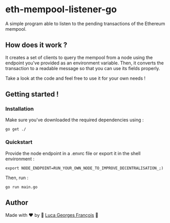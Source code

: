 # eth-mempool-listener-go
A simple program able to listen to the pending transactions of the Ethereum mempool.

## How does it work ?

It creates a set of clients to query the mempool from a node using the endpoint you've provided as an environment 
variable.
Then, it converts the transaction to a readable message so that you can use its fields properly.

Take a look at the code and feel free to use it for your own needs !

## Getting started !

### Installation

Make sure you've downloaded the required dependencies using :
```shell
go get ./
```

### Quickstart

Provide the node endpoint in a .envrc file or export it in the shell environment :
```shell
export NODE_ENDPOINT=RUN_YOUR_OWN_NODE_TO_IMPROVE_DECENTRALISATION_;)
```

Then, run :
```shell
go run main.go
```

## Author

Made with ❤️ by 🤖 [Luca Georges François](https://github.com/PtitLuca) 🤖
